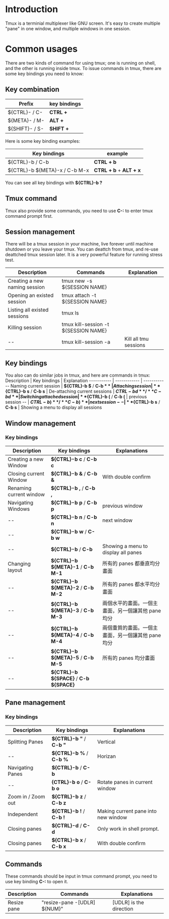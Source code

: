 # Introduction

Tmux is a terminial multiplexer like GNU screen. It's easy to create multiple "pane" in one window, and multiple windows in one session.

# Common usages

There are two kinds of command for using tmux; one is running on shell, and the other is running inside tmux. To issue commands in tmux, there are some key bindings you need to know:

## Key combination

Prefix | key bindings
------ | ------------
${CTRL}- / C- | **CTRL +**
${META}- / M- | **ALT +**
${SHIFT}- / S- | **SHIFT +**

Here is some key binding examples:

Key bindings | example
------------ | -------
${CTRL}-b / C-b | **CTRL + b**
${CTRL}-b ${META}-x / C-b M-x | **CTRL + b** + **ALT + x**

You can see all key bindings with **${CTRL}-b ?**

## Tmux command

Tmux also provide some commands, you need to use **C-:** to enter tmux command prompt first.


## Session management

There will be a tmux session in your machine, live forever until machine shutdown or you leave your tmux. You can deattch from tmux, and re-use deattched tmux session later. It is a very powerful feature for running stress test.

Description | Commands | Explanation
----------- | -------- | ------------
Creating a new naming session | tmux new -s ${SESSION NAME} | 
Opening an existed session | tmux attach -t ${SESSION NAME} | 
Listing all existed sessions | tmux ls | 
Killing session | tmux kill-session -t ${SESSION NAME} | 
-- | tmux kill-session -a | Kill all tmu sessions

## Key bindings

You also can do similar jobs in tmux, and here are commands in tmux:
Description | Key bindings | Explanation
----------- | ------------ | ------------
Naming current session | **${CTRL}-b $** / **C-b $** | 
Attaching session | **${CTRL}-b s** / **C-b s** | 
De-attaching current sessions | **${CTRL}-b d** / **C-b d** | 
Switching attached session | **${CTRL}-b (** / **C-b (** | previous session
-- | **${CTRL}-b )** / **C-b )** | next session 
-- | **${CTRL}-b s** / **C-b s** | Showing a menu to display all sessions

## Window management

### Key bindings

Description | Key bindings | Explanations
----------- | ------------ | -------------
Creating a new Window | **${CTRL}-b c** / **C-b c** | 
Closing current Window | **${CTRL}-b &** / **C-b &** | With double confirm
Renaming current window | **${CTRL}-b ,** / **C-b ,** |   
Navigating Windows | **${CTRL}-b p** / **C-b p** | previous window
-- | **${CTRL}-b n** / **C-b n** | next window
-- | **${CTRL}-b w** / **C-b w** | 
-- | **${CTRL}-b <number>** / **C-b <number>** | Showing a menu to display all panes
Changing layout | **${CTRL}-b ${META}-1** / **C-b M-1** | 所有的 panes 都垂直均分畫面
-- | **${CTRL}-b ${META}-2** / **C-b M-2** | 所有的 panes 都水平均分畫面
-- | **${CTRL}-b ${META}-3** / **C-b M-3** | 兩個水平的畫面。一個主畫面，另一個讓其他 pane 均分
-- | **${CTRL}-b ${META}-4** / **C-b M-4** | 兩個重質的畫面。一個主畫面，另一個讓其他 pane 均分
-- | **${CTRL}-b ${META}-5** / **C-b M-5** | 所有的 panes 均分畫面
-- | **${CTRL}-b ${SPACE}** / **C-b ${SPACE}** | 

## Pane management

### Key bindings

Description | Key bindings | Explanations
----------- | ------------ | -------------
Splitting Panes | **${CTRL}-b "** / **C-b "** | Vertical 
-- | **${CTRL}-b %** / **C-b %** | Horizan 
Navigating Panes | **${CTRL}-b <arrow keys>** / **C-b <arrow keys>** | 
-- | **{CTRL}-b o** / **C-b o** | Rotate panes in current window
Zoom in / Zoom out | **${CTRL}-b z** / **C-b z** | 
Independent | **${CTRL}-b !** / **C-b !** | Making current pane into new window 
Closing panes | **${CTRL}-d** / **C-d** | Only work in shell prompt.
Closing panes | **${CTRL}-b x** / **C-b x** | With double confirm

## Commands

These commands should be input in tmux command prompt, you need to use key binding **C-:** to open it.

Description | Commands | Explanations
----------- | -------- | -------------
Resize pane | "resize-pane -[UDLR] ${NUM}" | [UDLR] is the direction


